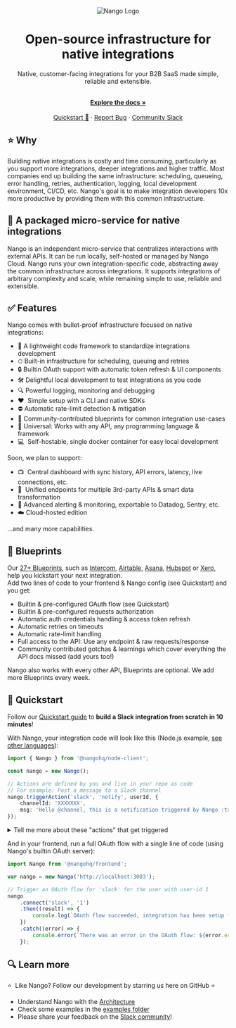 <div align="center">
  
  ![Nango Logo](https://uploads-ssl.webflow.com/62a9f4a7a5a3d9ef1439982a/62aa0f9de9ebfd31d66f4ef7_Nango-logo-tight.png)

</div>

<h1 align="center">Open-source infrastructure for native integrations</h1>

<div align="center">
Native, customer-facing integrations for your B2B SaaS made simple, reliable and extensible.
</div>

<p align="center">
    <br />
    <a href="https://docs.nango.dev" rel="dofollow"><strong>Explore the docs »</strong></a>
    <br />

  <br/>
    <a href="https://docs.nango.dev/quickstart/node">Quickstart 🚀</a>
    ·
    <a href="https://github.com/nangohq/nango/issues">Report Bug</a>
    ·
    <a href="https://nango.dev/slack">Community Slack</a>
</p>

## ⭐ Why

Building native integrations is costly and time consuming, particularly as you support more integrations, deeper integrations and higher traffic. Most companies end up building the same infrastructure: scheduling, queueing, error handling, retries, authentication, logging, local development environment, CI/CD, etc. Nango's goal is to make integration developers 10x more productive by providing them with this common infrastructure.

## 🎁 A packaged micro-service for native integrations

Nango is an independent micro-service that centralizes interactions with external APIs. It can be run locally, self-hosted or managed by Nango Cloud. Nango runs your own integration-specific code, abstracting away the common infrastructure across integrations. It supports integrations of arbitrary complexity and scale, while remaining simple to use, reliable and extensible.

## ✅ Features

Nango comes with bullet-proof infrastructure focused on native integrations:

-   📁 A lightweight code framework to standardize integrations development
-   ⏱ Built-in infrastructure for scheduling, queuing and retries
-   🔒 Builtin OAuth support with automatic token refresh & UI components
-   🛠 Delightful local development to test integrations as you code
-   🔍 Powerful logging, monitoring and debugging
-   ❤️  Simple setup with a CLI and native SDKs
-   ⛔️ Automatic rate-limit detection & mitigation
-   👥 Community-contributed blueprints for common integration use-cases
-   🧩 Universal: Works with any API, any programming language & framework
-   💻  Self-hostable, single docker container for easy local development

Soon, we plan to support:

-   📺  Central dashboard with sync history, API errors, latency, live connections, etc.
-   🧠  Unified endpoints for multiple 3rd-party APIs & smart data transformation
-   🚨 Advanced alerting & monitoring, exportable to Datadog, Sentry, etc.
-   ☁️ Cloud-hosted edition

…and many more capabilities.

## 📘 Blueprints

Our [27+ Blueprints](https://docs.nango.dev/blueprint-catalog/blueprint-overview), such as [Intercom](https://docs.nango.dev/blueprint-catalog/blueprint-intercom), [Airtable](https://docs.nango.dev/blueprint-catalog/blueprint-airtable), [Asana](https://docs.nango.dev/blueprint-catalog/blueprint-asana), [Hubspot](https://docs.nango.dev/blueprint-catalog/blueprint-hubspot) or [Xero](https://docs.nango.dev/blueprint-catalog/blueprint-xero), help you kickstart your next integration.  
Add two lines of code to your frontend & Nango config (see Quickstart) and you get:

-   Builtin & pre-configured OAuth flow (see Quickstart)
-   Builtin & pre-configured requests authorization
-   Automatic auth credentials handling & access token refresh
-   Automatic retries on timeouts
-   Automatic rate-limit handling
-   Full access to the API: Use any endpoint & raw requests/response
-   Community contributed gotchas & learnings which cover everything the API docs missed (add yours too!)

Nango also works with every other API, Blueprints are optional. We add more Blueprints every week.

## 🚀 Quickstart

Follow our [Quickstart guide](https://docs.nango.dev/quickstart/node) to **build a Slack integration from scratch in 10 minutes**!

With Nango, your integration code will look like this (Node.js example, [see other languages](https://docs.nango.dev/quickstart/other)):

```ts
import { Nango } from '@nangohq/node-client';

const nango = new Nango();

// Actions are defined by you and live in your repo as code
// For example: Post a message to a Slack channel
nango.triggerAction('slack', 'notify', userId, {
    channelId: 'XXXXXXX',
    msg: 'Hello @channel, this is a notification triggered by Nango :tada:'
});
```

<details>
<summary>Tell me more about these "actions" that get triggered</summary>
</br>
Actions are lambda functions with your code that interacts with the external API. They are stored in your repo and run in the Nango server in a special runtime that handles auth, retries, rate-limits, logging, queuing etc. for you.</br></br>
<b>Some examples of actions:</b>
<ul>
<li>The code which powers the "notify" action above <a href="https://github.com/NangoHQ/nango/blob/main/nango-integrations/slack/notify.action.ts" >looks like this</a></br></li>
<li>This one <a href="https://github.com/NangoHQ/nango/blob/main/examples/hubspot-contacts-import/nango-integrations/hubspot/get-all-contacts.action.ts" >downloads all contacts from a customer's Hubspot CRM</a></li>
<li>And this <a href="https://github.com/NangoHQ/nango/blob/main/nango-integrations/github/star.action.ts">stars a repo on GitHub</a>
</ul>
To learn more take a look at the <a href="https://docs.nango.dev/architecture">Nango architecture</a>
</details>

And in your frontend, run a full OAuth flow with a single line of code (using Nango's builtin OAuth server):

```js
import Nango from '@nangohq/frontend';

var nango = new Nango('http://localhost:3003');

// Trigger an OAuth flow for 'slack' for the user with user-id 1
nango
    .connect('slack', '1')
    .then((result) => {
        console.log(`OAuth flow succeeded, integration has been setup for the user 🎉`);
    })
    .catch((error) => {
        console.error(`There was an error in the OAuth flow: ${error.error.type} - ${error.error.message}`);
    });
```

## 🔍 Learn more

⭐  Like Nango? Follow our development by starring us here on GitHub ⭐

-   Understand Nango with the [Architecture](https://docs.nango.dev/architecture)
-   Check some examples in the [examples folder](https://github.com/NangoHQ/nango/tree/main/examples)
-   Please share your feedback on the [Slack community](https://nango.dev/slack)!
